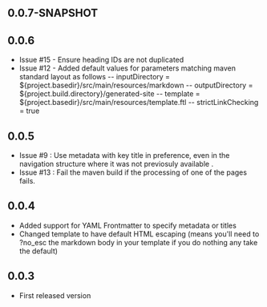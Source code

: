 ## 0.0.7-SNAPSHOT

## 0.0.6
- Issue #15 - Ensure heading IDs are not duplicated
- Issue #12 - Added default values for parameters matching maven standard layout as follows
-- inputDirectory = ${project.basedir}/src/main/resources/markdown
-- outputDirectory = ${project.build.directory}/generated-site
-- template = ${project.basedir}/src/main/resources/template.ftl
-- strictLinkChecking = true

## 0.0.5
- Issue #9 : Use metadata with key title in preference, even in the navigation structure where it was not previosuly available .
- Issue #13 : Fail the maven build if the processing of one of the pages fails.

## 0.0.4
- Added support for YAML Frontmatter to specify metadata or titles
- Changed template to have default HTML escaping (means you'll need to ?no_esc the markdown body in your template if you do nothing any take the default)

## 0.0.3
- First released version
